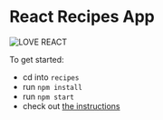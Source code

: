 # React Recipes App

![LOVE REACT](./assets/love-react.jpg)

To get started:

- cd into `recipes`
- run `npm install`
- run `npm start`
- check out [the instructions](./recipes)
